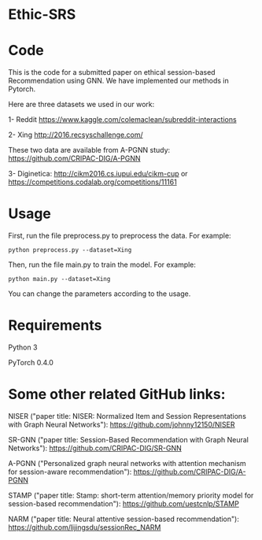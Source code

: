 # Ethic-SRS
# Code 
This is the code for a submitted paper on ethical session-based Recommendation using GNN.
We have implemented our methods in Pytorch.

Here are three datasets we used in our work:

1- Reddit https://www.kaggle.com/colemaclean/subreddit-interactions

2- Xing http://2016.recsyschallenge.com/

These two data are available from A-PGNN study: https://github.com/CRIPAC-DIG/A-PGNN

3- Diginetica: http://cikm2016.cs.iupui.edu/cikm-cup or https://competitions.codalab.org/competitions/11161

# Usage
First, run the file preprocess.py to preprocess the data.
For example:

```python preprocess.py --dataset=Xing```

Then, run the file main.py to train the model.
For example: 

```python main.py --dataset=Xing```

You can change the parameters according to the usage.

# Requirements
Python 3

PyTorch 0.4.0

# Some other related GitHub links:
NISER ("paper title: NISER: Normalized Item and Session Representations with Graph Neural Networks"): https://github.com/johnny12150/NISER

SR-GNN ("paper title: Session-Based Recommendation with Graph Neural Networks"): https://github.com/CRIPAC-DIG/SR-GNN

A-PGNN ("Personalized graph neural networks with attention mechanism for session-aware recommendation"): https://github.com/CRIPAC-DIG/A-PGNN 

STAMP ("paper title: Stamp: short-term attention/memory priority model for session-based recommendation"): https://github.com/uestcnlp/STAMP

NARM ("paper title: Neural attentive session-based recommendation"): https://github.com/lijingsdu/sessionRec_NARM
